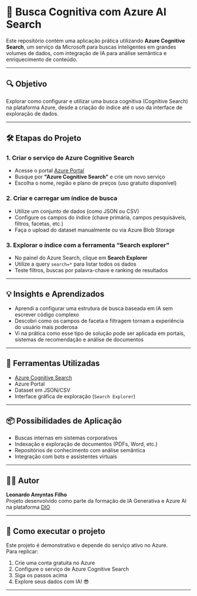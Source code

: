 # 🧠 Busca Cognitiva com Azure AI Search

Este repositório contém uma aplicação prática utilizando **Azure Cognitive Search**, um serviço da Microsoft para buscas inteligentes em grandes volumes de dados, com integração de IA para análise semântica e enriquecimento de conteúdo.

---

## 🔍 Objetivo

Explorar como configurar e utilizar uma busca cognitiva (Cognitive Search) na plataforma Azure, desde a criação do índice até o uso da interface de exploração de dados.

---

## 🛠️ Etapas do Projeto

### 1. Criar o serviço de Azure Cognitive Search
- Acesse o portal [Azure Portal](https://portal.azure.com)
- Busque por **"Azure Cognitive Search"** e crie um novo serviço
- Escolha o nome, região e plano de preços (uso gratuito disponível)

### 2. Criar e carregar um índice de busca
- Utilize um conjunto de dados (como JSON ou CSV)
- Configure os campos do índice (chave primária, campos pesquisáveis, filtros, facetas, etc.)
- Faça o upload do dataset manualmente ou via Azure Blob Storage

### 3. Explorar o índice com a ferramenta “Search explorer”
- No painel do Azure Search, clique em **Search Explorer**
- Utilize a query `search=*` para listar todos os dados
- Teste filtros, buscas por palavra-chave e ranking de resultados

---

## 💡 Insights e Aprendizados

- Aprendi a configurar uma estrutura de busca baseada em IA sem escrever código complexo
- Descobri como os campos de faceta e filtragem tornam a experiência do usuário mais poderosa
- Vi na prática como esse tipo de solução pode ser aplicada em portais, sistemas de recomendação e análise de documentos

---

## 🧰 Ferramentas Utilizadas

- [Azure Cognitive Search](https://learn.microsoft.com/en-us/azure/search/search-what-is-azure-search)
- Azure Portal
- Dataset em JSON/CSV
- Interface gráfica de exploração (`Search Explorer`)

---

## 📦 Possibilidades de Aplicação

- Buscas internas em sistemas corporativos
- Indexação e exploração de documentos (PDFs, Word, etc.)
- Repositórios de conhecimento com análise semântica
- Integração com bots e assistentes virtuais

---

## 👨‍💻 Autor

**Leonardo Amyntas Filho**  
Projeto desenvolvido como parte da formação de IA Generativa e Azure AI na plataforma [DIO](https://dio.me)

---

## 🚀 Como executar o projeto

Este projeto é demonstrativo e depende do serviço ativo no Azure.  
Para replicar:

1. Crie uma conta gratuita no Azure
2. Configure o serviço de Azure Cognitive Search
3. Siga os passos acima
4. Explore seus dados com IA! 😎

---

